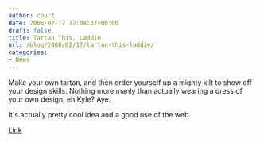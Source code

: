 ```yaml
---
author: court
date: 2006-02-17 12:08:37+00:00
draft: false
title: Tartan This, Laddie
url: /blog/2006/02/17/tartan-this-laddie/
categories:
- News
---
```


Make your own tartan, and then order yourself up a mighty kilt to show off your design skills.  Nothing more manly than actually wearing a dress of your own design, eh Kyle?  Aye.

It's actually pretty cool idea and a good use of the web.

[Link](http://houseoftartan.co.uk/interactive/weaver/index.html)
